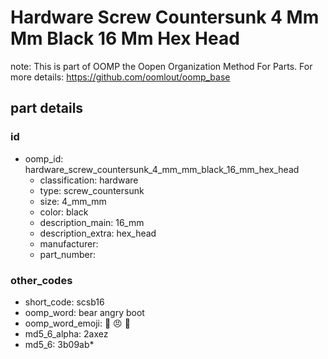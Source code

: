 # Hardware Screw Countersunk 4 Mm Mm Black 16 Mm Hex Head  

note: This is part of OOMP the Oopen Organization Method For Parts. For more details: https://github.com/oomlout/oomp_base

##  part details





### id
* oomp_id: hardware_screw_countersunk_4_mm_mm_black_16_mm_hex_head
  * classification: hardware
  * type: screw_countersunk
  * size: 4_mm_mm
  * color: black
  * description_main: 16_mm
  * description_extra: hex_head
  * manufacturer: 
  * part_number: 

### other_codes
* short_code: scsb16
* oomp_word: bear angry boot
* oomp_word_emoji: :bear: :angry: :boot:
* md5_6_alpha: 2axez
* md5_6: 3b09ab* 
